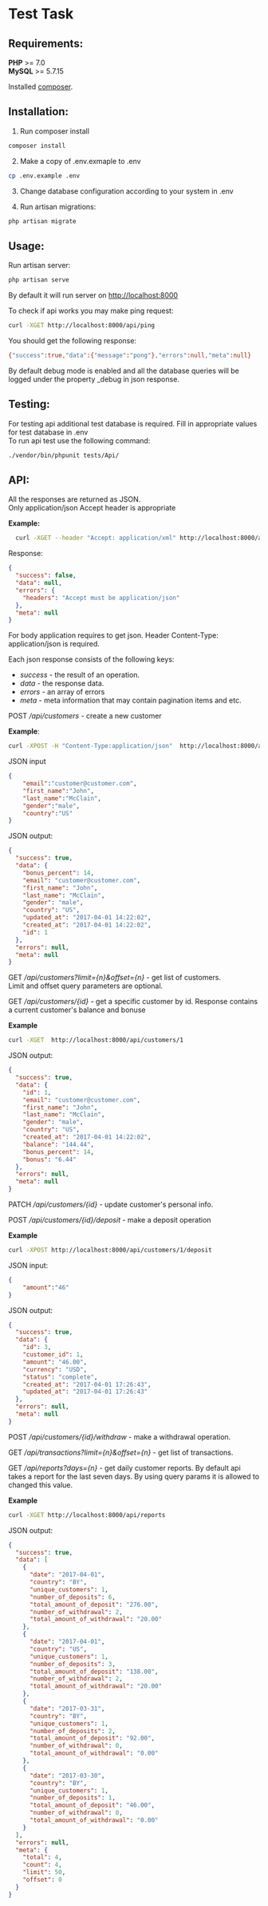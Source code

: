 Test Task
=========

Requirements:
-------------

**PHP** >= 7.0  
**MySQL** >= 5.7.15

Installed [composer](https://getcomposer.org/).

Installation:
-------------
1. Run composer install

```bash
composer install
```

2. Make a copy of .env.exmaple to .env
```bash
cp .env.example .env
```

3. Change database configuration according to your system in .env

4. Run artisan migrations:
```bash
php artisan migrate
```

Usage:
------

Run artisan server:
```bash
php artisan serve
```

By default it will run server on [http://localhost:8000](http://localhost:8000)  

To check if api works you may make ping request:
```bash
curl -XGET http://localhost:8000/api/ping
```

You should get the following response:
```bash
{"success":true,"data":{"message":"pong"},"errors":null,"meta":null}
```
By default debug mode is enabled and all the database queries will be logged 
under the property _debug in json response.

Testing:
-------

For testing api additional test database is required. 
Fill in appropriate values for test database in .env  
To run api test use the following command:
```bash
./vendor/bin/phpunit tests/Api/
```

API:
----
All the responses are returned as JSON.  
Only application/json Accept header is appropriate

**Example:**

```bash
  curl -XGET --header "Accept: application/xml" http://localhost:8000/api/customers
```
  Response:
  ```json
  {
    "success": false,
    "data": null,
    "errors": {
      "headers": "Accept must be application/json"
    },
    "meta": null
  }
  ```
For body application requires to get json.
Header Content-Type: application/json is required.
 
Each json response consists of the following keys:

* *success*  - the result of an operation.  
* *data*     - the response data.
* *errors* - an array of errors
* *meta* - meta information that may contain pagination items and etc.


POST */api/customers* - create a new customer

**Example**:  

```bash
curl -XPOST -H "Content-Type:application/json"  http://localhost:8000/api/customers
```

JSON input
```json
{
	"email":"customer@customer.com",
	"first_name":"John",
	"last_name":"McClain",
	"gender":"male",
	"country":"US"
}
```

JSON output:  
```json
{
  "success": true,
  "data": {
    "bonus_percent": 14,
    "email": "customer@customer.com",
    "first_name": "John",
    "last_name": "McClain",
    "gender": "male",
    "country": "US",
    "updated_at": "2017-04-01 14:22:02",
    "created_at": "2017-04-01 14:22:02",
    "id": 1
  },
  "errors": null,
  "meta": null
}
```

GET */api/customers?limit={n}&offset={n}* - get list of customers.   
Limit and offset query parameters are optional.

GET */api/customers/{id}* - get a specific customer by id. 
Response contains a current customer's balance and bonuse

**Example**

```bash
curl -XGET  http://localhost:8000/api/customers/1
```

JSON output:
```json
{
  "success": true,
  "data": {
    "id": 1,
    "email": "customer@customer.com",
    "first_name": "John",
    "last_name": "McClain",
    "gender": "male",
    "country": "US",
    "created_at": "2017-04-01 14:22:02",
    "balance": "144.44",
    "bonus_percent": 14,
    "bonus": "6.44"
  },
  "errors": null,
  "meta": null
}
```

PATCH */api/customers/{id}* - update customer's personal info.
  

POST */api/customers/{id}/deposit* - make a deposit operation

**Example**

```bash
curl -XPOST http://localhost:8000/api/customers/1/deposit
```

JSON input:
```json
{
	"amount":"46"
}
```
JSON output:
```json
{
  "success": true,
  "data": {
    "id": 3,
    "customer_id": 1,
    "amount": "46.00",
    "currency": "USD",
    "status": "complete",
    "created_at": "2017-04-01 17:26:43",
    "updated_at": "2017-04-01 17:26:43"
  },
  "errors": null,
  "meta": null
}
```

POST */api/customers/{id}/withdraw* - make a withdrawal operation.

GET */api/transactions?limit={n}&offset={n}* - get list of transactions. 

GET */api/reports?days={n}* - get daily customer reports. 
 By default api takes a report for the last seven days. By
 using query params it is allowed to changed this value.
 
**Example**

```bash
curl -XGET http://localhost:8000/api/reports
```

JSON output:

```json
{
  "success": true,
  "data": [
    {
      "date": "2017-04-01",
      "country": "BY",
      "unique_customers": 1,
      "number_of_deposits": 6,
      "total_amount_of_deposit": "276.00",
      "number_of_withdrawal": 2,
      "total_amount_of_withdrawal": "20.00"
    },
    {
      "date": "2017-04-01",
      "country": "US",
      "unique_customers": 1,
      "number_of_deposits": 3,
      "total_amount_of_deposit": "138.00",
      "number_of_withdrawal": 2,
      "total_amount_of_withdrawal": "20.00"
    },
    {
      "date": "2017-03-31",
      "country": "BY",
      "unique_customers": 1,
      "number_of_deposits": 2,
      "total_amount_of_deposit": "92.00",
      "number_of_withdrawal": 0,
      "total_amount_of_withdrawal": "0.00"
    },
    {
      "date": "2017-03-30",
      "country": "BY",
      "unique_customers": 1,
      "number_of_deposits": 1,
      "total_amount_of_deposit": "46.00",
      "number_of_withdrawal": 0,
      "total_amount_of_withdrawal": "0.00"
    }
  ],
  "errors": null,
  "meta": {
    "total": 4,
    "count": 4,
    "limit": 50,
    "offset": 0
  }
}
```